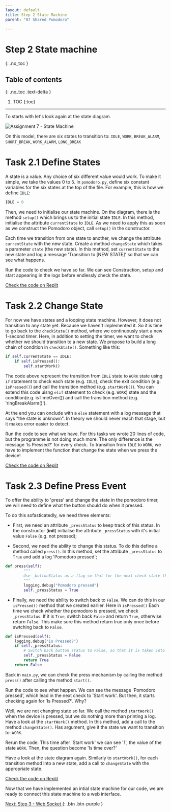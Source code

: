 ```yaml
---
layout: default
title: Step 2 State Machine
parent: "07 Shared Pomodoro"

---
```


# Step 2 State machine
{: .no_toc }

## Table of contents
{: .no_toc .text-delta }

1. TOC
{:toc}

---

To starts with let's look again at the state diagram.

![Assignment 7 - State Machine]({{site.baseurl}}/assets/images/assignment7-step1-state-machine.svg)

On this model, there are six states to transition to: `IDLE`, `WORK`, `BREAK_ALARM`, `SHORT_BREAK`, `WORK_ALARM`, `LONG_BREAK`

# Task 2.1 Define States

A state is a value. Any choice of six different value would work. To make it simple, we take the values 0 to 5. In `pomodoro.py`, define six constant variables for the six states at the top of the file. For example, this is how we define `IDLE`:

```python
IDLE = 0
```

Then, we need to initialise our state machine. On the diagram, there is the method `setup()` which brings us to the initial state `IDLE`. In this method, initialise the attribute `currentState` to `IDLE`. As we need to apply this as soon as we construct the Pomodoro object, call `setup()` in the constructor.

Each time we transition from one state to another, we change the attribute `currentState` with the new state. Create a method `changeState` which takes a parameter `state` (the new state). In this method, set `currentState` to the new state and log a message 'Transition to [NEW STATE]' so that we can see what happens.

Run the code to check we have so far. We can see Construction, setup and start appearing in the logs before endlessly check the state.

[Check the code on Replit](https://replit.com/@IO1075/07-shared-pomodoro-step2-1)

# Task 2.2 Change State

For now we have states and a looping state machine. However, it does not transition to any state yet. Because we haven't implemented it. So it is time to go back to the `checkState()` method, where we continuously start a new 1-second timer. Here, in addition to setting the timer, we want to check whether we should transition to a new state. We propose to build a long chain of condition in `checkState()`. Something like this:

```python
if self.currentState == IDLE:
    if self.isPressed():
        self.startWork()
```

The code above represent the transition from `IDLE` state to `WORK` state using `if` statement to check each state (e.g. `IDLE`), check the exit condition (e.g. `isPressed()`) and call the transition method (e.g. `startWork()`). You can extend this code uisng `elif` statement to check (e.g. `WORK`) state and the condition(e.g. isTimeOver()) and call the transition method (e.g. 'ringBreakAlarm()').

At the end you can onclude with a `else` statement with a log message that says  "the state is unknown". In theory we should never reach that stage, but it makes error easier to detect.

Run the code to see what we have. For this tasks we wrote 20 lines of code, but the programme is not doing much more. The only difference is the message 'Is Pressed?' for every check. To transition from `IDLE` to `WORK`, we have to implement the function that change the state when we press the device!

[Check the code on Replit](https://replit.com/@IO1075/07-shared-pomodoro-step2-2)

# Task 2.3 Define Press Event

To offer the ability to 'press' and change the state in the pomodoro timer, we will need to define what the button should do when it pressed.

To do this sofasticatedly, we need three elements:

* First, we need an attribute `_pressStatus` to keep track of this status. In the constructor (__init__) initialise the attribute `_pressStatus` with it's initial value `False` (e.g. not pressed);

* Second, we need the ability to change this status. To do this define a method called `press()`. In this method, set the attribute `_pressStatus` to `True` and add a log 'Pomodoro pressed';

```python
def press(self):
        """
        Use _buttonStatus as a flag so that for the next check state the button is 'pressed'.
        """
        logging.debug("Pomodoro pressed")
        self._pressStatus = True
```

* Finally, we need the ability to switch back to `False`. We can do this in our `isPressed()` method that we created earlier. Here in `isPressed()` Each time we check whether the pomodoro is pressed, we check `_pressStatus`. If it is `True`, switch back `False` and return `True`, otherwise return `False`. This make sure this method return true only once before swtching back to `False`.

```python
def isPressed(self):
    logging.debug("Is Pressed?")
    if self._pressStatus:
        # Switch back button status to False, so that it is taken into account only once
        self._pressStatus = False
        return True
    return False
```

Back in `main.py`, we can check the press mechanism by calling the method `press()` after calling the method `start()`.

Run the code to see what happen. We can see the message 'Pomodoro pressed', which lead in the next check to 'Start work'. But then, it starts checking again for 'Is Pressed?'. Why?

Well, we are not changing state so far. We call the method `startWork()` when the device is pressed, but we do nothing more than printing a log. Have a look at the `startWork()` method. In this method, add a call to the method `changeState()`. Has argument, give it the state we want to transition to: `WORK`.

Rerun the code. This time after 'Start work' we can see '1', the value of the state `WORK`. Then, the question become 'Is time over?'

Have a look at the state diagram again. Similarly to `startWork()`, for each transition method into a new state, add a call to `changeState` with the appropriate state.

[Check the code on Replit](https://replit.com/@IO1075/07-shared-pomodoro-step2-3)

Now that we have implemented an intial state machine for our code, we are ready to connect this state machine to a web interface.

[Next: Step 3 - Web Socket ]({{site.baseurl}}/assignments/07-shared-pomodoro/step3){: .btn .btn-purple }